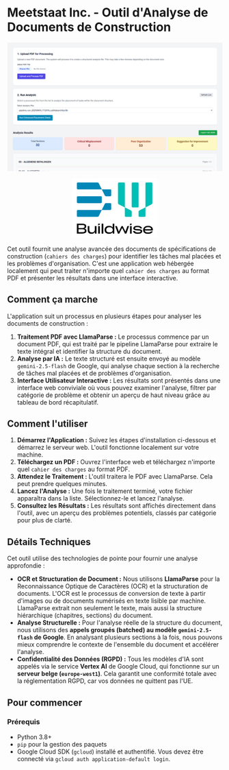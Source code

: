 # Meetstaat Inc. - Outil d'Analyse de Documents de Construction

![Capture d'écran de l'outil](Requirements/Screenshot%202025-08-29%20172735.png)

<p align="center">
  <img src="Requirements/BWlogo.png" alt="Logo de Buildwise" width="200"/>
</p>

Cet outil fournit une analyse avancée des documents de spécifications de construction (`cahiers des charges`) pour identifier les tâches mal placées et les problèmes d'organisation. C'est une application web hébergée localement qui peut traiter n'importe quel `cahier des charges` au format PDF et présenter les résultats dans une interface interactive.

## Comment ça marche

L'application suit un processus en plusieurs étapes pour analyser les documents de construction :

1.  **Traitement PDF avec LlamaParse :** Le processus commence par un document PDF, qui est traité par le pipeline LlamaParse pour extraire le texte intégral et identifier la structure du document.
2.  **Analyse par IA :** Le texte structuré est ensuite envoyé au modèle `gemini-2.5-flash` de Google, qui analyse chaque section à la recherche de tâches mal placées et de problèmes d'organisation.
3.  **Interface Utilisateur Interactive :** Les résultats sont présentés dans une interface web conviviale où vous pouvez examiner l'analyse, filtrer par catégorie de problème et obtenir un aperçu de haut niveau grâce au tableau de bord récapitulatif.

## Comment l'utiliser

1.  **Démarrez l'Application :** Suivez les étapes d'installation ci-dessous et démarrez le serveur web. L'outil fonctionne localement sur votre machine.
2.  **Téléchargez un PDF :** Ouvrez l'interface web et téléchargez n'importe quel `cahier des charges` au format PDF.
3.  **Attendez le Traitement :** L'outil traitera le PDF avec LlamaParse. Cela peut prendre quelques minutes.
4.  **Lancez l'Analyse :** Une fois le traitement terminé, votre fichier apparaîtra dans la liste. Sélectionnez-le et lancez l'analyse.
5.  **Consultez les Résultats :** Les résultats sont affichés directement dans l'outil, avec un aperçu des problèmes potentiels, classés par catégorie pour plus de clarté.

## Détails Techniques

Cet outil utilise des technologies de pointe pour fournir une analyse approfondie :

-   **OCR et Structuration de Document :** Nous utilisons **LlamaParse** pour la Reconnaissance Optique de Caractères (OCR) et la structuration de documents. L'OCR est le processus de conversion de texte à partir d'images ou de documents numérisés en texte lisible par machine. LlamaParse extrait non seulement le texte, mais aussi la structure hiérarchique (chapitres, sections) du document.
-   **Analyse Structurelle :** Pour l'analyse réelle de la structure du document, nous utilisons des **appels groupés (batched) au modèle `gemini-2.5-flash` de Google**. En analysant plusieurs sections à la fois, nous pouvons mieux comprendre le contexte de l'ensemble du document et accélérer l'analyse.
-   **Confidentialité des Données (RGPD) :** Tous les modèles d'IA sont appelés via le service **Vertex AI** de Google Cloud, qui fonctionne sur un **serveur belge (`europe-west1`)**. Cela garantit une conformité totale avec la réglementation RGPD, car vos données ne quittent pas l'UE.

## Pour commencer

### Prérequis

-   Python 3.8+
-   `pip` pour la gestion des paquets
-   Google Cloud SDK (`gcloud`) installé et authentifié. Vous devez être connecté via `gcloud auth application-default login`.
